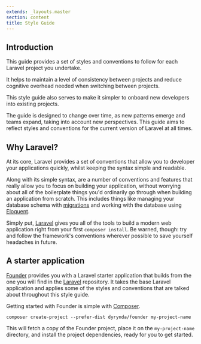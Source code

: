 ```yaml
---
extends: _layouts.master
section: content
title: Style Guide
---
```


## Introduction

This guide provides a set of styles and conventions to follow for each Laravel project you undertake.

It helps to maintain a level of consistency between projects and reduce cognitive overhead needed when switching between projects.

This style guide also serves to make it simpler to onboard new developers into existing projects.

The guide is designed to change over time, as new patterns emerge and teams expand, taking into account new perspectives. This guide aims to reflect styles and conventions for the current version of Laravel at all times.

## Why Laravel?

At its core, Laravel provides a set of conventions that allow you to developer your applications quickly, whilst keeping the syntax simple and readable.

Along with its simple syntax, are a number of conventions and features that really allow you to focus on building your application, without worrying about all of the boilerplate things you'd ordinarily go through when building an application from scratch. This includes things like managing your database schema with [migrations](/migrations-schema) and working with the database using [Eloquent](/eloquent).

Simply put, [Laravel](https://laravel.com) gives you all of the tools to build a modern web application right from your first `composer install`. Be warned, though: try and follow the framework's conventions wherever possible to save yourself headaches in future.

## A starter application

[Founder](https://github.com/michaeldyrynda/founder) provides you with a Laravel starter application that builds from the one you will find in the [Laravel](https://github.com/laravel/laravel) repository. It takes the base Laravel application and applies some of the styles and conventions that are talked about throughout this style guide.

Getting started with Founder is simple with [Composer](https://getcomposer.org).

```
composer create-project --prefer-dist dyrynda/founder my-project-name
```

This will fetch a copy of the Founder project, place it on the `my-project-name` directory, and install the project dependencies, ready for you to get started.
